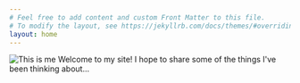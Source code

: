```yaml
---
# Feel free to add content and custom Front Matter to this file.
# To modify the layout, see https://jekyllrb.com/docs/themes/#overriding-theme-defaults
layout: home
---
```

![This is me](/images/Backyard_2.jpg=250x)
Welcome to my site! I hope to share some of the things I've been thinking about...
